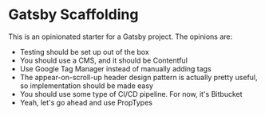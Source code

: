 # Gatsby Scaffolding

This is an opinionated starter for a Gatsby project. The opinions are:

- Testing should be set up out of the box
- You should use a CMS, and it should be Contentful
- Use Google Tag Manager instead of manually adding tags
- The appear-on-scroll-up header design pattern is actually pretty useful, so implementation should be made easy
- You should use some type of CI/CD pipeline. For now, it's Bitbucket
- Yeah, let's go ahead and use PropTypes